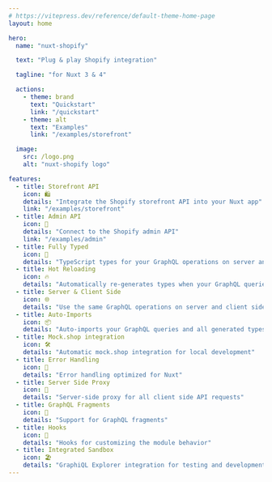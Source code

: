 ```yaml
---
# https://vitepress.dev/reference/default-theme-home-page
layout: home

hero:
  name: "nuxt-shopify"

  text: "Plug & play Shopify integration"

  tagline: "for Nuxt 3 & 4"

  actions:
    - theme: brand
      text: "Quickstart"
      link: "/quickstart"
    - theme: alt
      text: "Examples"
      link: "/examples/storefront"

  image:
    src: /logo.png
    alt: "nuxt-shopify logo"

features:
  - title: Storefront API
    icon: 🛍️
    details: "Integrate the Shopify storefront API into your Nuxt app"
    link: "/examples/storefront"
  - title: Admin API
    icon: 🔐
    details: "Connect to the Shopify admin API"
    link: "/examples/admin"
  - title: Fully Typed
    icon: 🔗
    details: "TypeScript types for your GraphQL operations on server and client"
  - title: Hot Reloading
    icon: 🔥
    details: "Automatically re-generates types when your GraphQL queries change"
  - title: Server & Client Side
    icon: 🌐
    details: "Use the same GraphQL operations on server and client side"
  - title: Auto-Imports
    icon: 📦
    details: "Auto-imports your GraphQL queries and all generated types"
  - title: Mock.shop integration
    icon: 🛠️
    details: "Automatic mock.shop integration for local development"
  - title: Error Handling
    icon: 🚩
    details: "Error handling optimized for Nuxt"
  - title: Server Side Proxy
    icon: 📡
    details: "Server-side proxy for all client side API requests"
  - title: GraphQL Fragments
    icon: 🧩
    details: "Support for GraphQL fragments"
  - title: Hooks
    icon: 🔄
    details: "Hooks for customizing the module behavior"
  - title: Integrated Sandbox
    icon: 🏖️
    details: "GraphiQL Explorer integration for testing and development"
---
```

